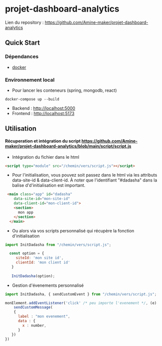 # projet-dashboard-analytics

Lien du repository : <https://github.com/Amine-maker/projet-dashboard-analytics>

## Quick Start

### Dépendances

* [docker](https://docs.docker.com/engine/install/)

### Environnement local

* Pour lancer les conteneurs (spring, mongodb, react)

```shell
docker-compose up --build
```

* Backend : <http://localhost:5000>
* Frontend : <http://localhost:5173>

## Utilisation

#### Récuperation et intégration du script <https://github.com/Amine-maker/projet-dashboard-analytics/blob/main/script/script.js>

* Intégration du fichier dans le html

```html
<script type="module" src="/chemin/vers/script.js"></script>
```

* Pour l'initialisation, vous pouvez soit passez dans le html via les attributs
data-site-id & data-client-id.
À noter que l'identifiant "#dadasha" dans la balise d'd'initialisation est important.

```html
 <main class="app" id="dadasha"
    data-site-id="mon-site-id"
    data-client-id="mon-client-id">
    <section>
      mon app
    </section>
  </main>
```

* Ou alors via vos scripts personnalisé qui récupère la fonction d'initialisation

```javascript
import InitDadasha from "/chemin/vers/script.js";

  const option = {
     siteId: 'mon site id',
     clientId: 'mon client id'
   }
   
   InitDadasha(option);
```

* Gestion d'évenements personnalisé

```javascript
import InitDadasha, { sendCustomEvent } from "/chemin/vers/script.js";

monElement.addEventListener('click' /* peu importe l'evenement */, (e) => {
    sendCustomMessage(
    {
      label : "mon evenement",
      data : {
        x : number,
      }
   })
})

 

```
